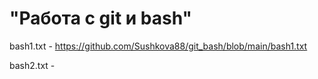 # "Работа с git и bash"
bash1.txt - https://github.com/Sushkova88/git_bash/blob/main/bash1.txt

bash2.txt - 
